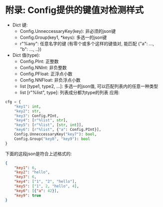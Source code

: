 # 附录: Config提供的键值对检测样式
- Dict 键:
    - Config.UnneccessaryKey(key): 非必须的json键
    - Config.Group(key1, *keys): 多选一的json键
    - r"%any": 任意名字的键 (有零个或多个这样的键值对, 能匹配 {"a": ..., "b": ..., ..})
- Dict 值(type):
    - Config.PInt: 正整数
    - Config.NNInt: 非负整数
    - Config.PFloat: 正浮点小数
    - Config.NNFloat: 非负浮点小数
    - list [type1, type2, ...]: 多选一的json值, 可以匹配列表内的任意一种类型
    - list [r"%list", type]: 列表成分都为type的列表
应用:
```python
cfg = {
    "key1": int,
    "key2": str,
    "key3": Config.PInt,
    "key4": [r"%list", str],
    "key5": [r"%list", [str, int]],
    "key6": [r"%list", {"a": Config.PInt}],
    Config.UnneccessaryKey("key7"): bool,
    Config.Group("key8", "key9"): bool
}
```
下面的这段json是符合上述格式的:
```json
{
    "key1": 6,
    "key2": "hello",
    "key3": 6,
    "key4": ["1", "2", "hello"],
    "key5": ["1", 2, "hello", 4],
    "key6": [{"a": 42}],
    "key9": true
}
